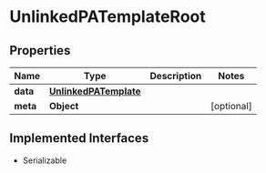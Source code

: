 

# UnlinkedPATemplateRoot


## Properties

Name | Type | Description | Notes
------------ | ------------- | ------------- | -------------
**data** | [**UnlinkedPATemplate**](UnlinkedPATemplate.md) |  | 
**meta** | **Object** |  |  [optional]


## Implemented Interfaces

* Serializable


